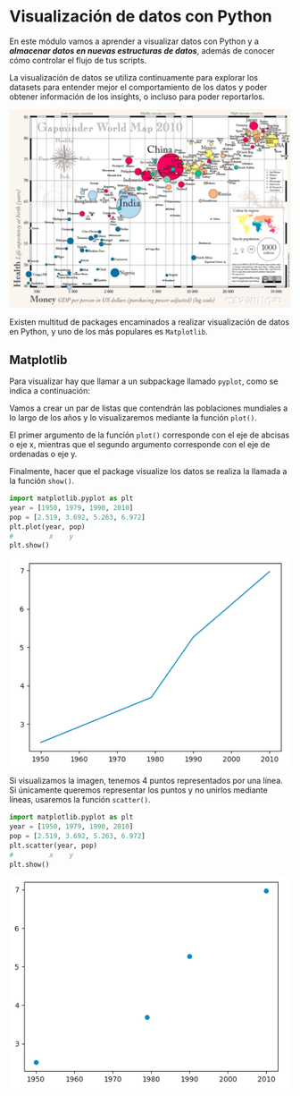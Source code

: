 # Visualización de datos con Python
En este módulo vamos a aprender a visualizar datos con Python y a ***almacenar datos en nuevas estructuras de datos***, además de conocer cómo controlar el flujo de tus scripts.

La visualización de datos se utiliza continuamente para explorar los datasets para entender mejor el comportamiento de los datos y poder obtener información de los insights, o incluso para poder reportarlos.

![Imagen](https://github.com/cbougeno/data_processing_with_python/blob/master/Chapter3_Visualization/resources/images/im_global_visualization.png)

Existen multitud de packages encaminados a realizar visualización de datos en Python, y uno de los más populares es ```Matplotlib```.

## Matplotlib
Para visualizar hay que llamar a un subpackage llamado ```pyplot```, como se indica a continuación:

Vamos a crear un par de listas que contendrán las poblaciones mundiales a lo largo de los años y lo visualizaremos mediante la función ```plot()```.

El primer argumento de la función ```plot()``` corresponde con el eje de abcisas o eje x, mientras que el segundo argumento corresponde con el eje de ordenadas o eje y.

Finalmente, hacer que el package visualize los datos se realiza la llamada a la función ```show()```.

```python
import matplotlib.pyplot as plt
year = [1950, 1979, 1990, 2010]
pop = [2.519, 3.692, 5.263, 6.972]
plt.plot(year, pop)
#         x    y
plt.show()
```

![Imagen](https://github.com/cbougeno/data_processing_with_python/blob/master/Chapter3_Visualization/resources/images/im_year_pop.png)

Si visualizamos la imagen, tenemos 4 puntos representados por una línea. Si únicamente queremos representar los puntos y no unirlos mediante líneas, usaremos la función ```scatter()```.

```python
import matplotlib.pyplot as plt
year = [1950, 1979, 1990, 2010]
pop = [2.519, 3.692, 5.263, 6.972]
plt.scatter(year, pop)
#         x    y
plt.show()
```

![Imagen](https://github.com/cbougeno/data_processing_with_python/blob/master/Chapter3_Visualization/resources/images/im_year_pop_scatter.png)
